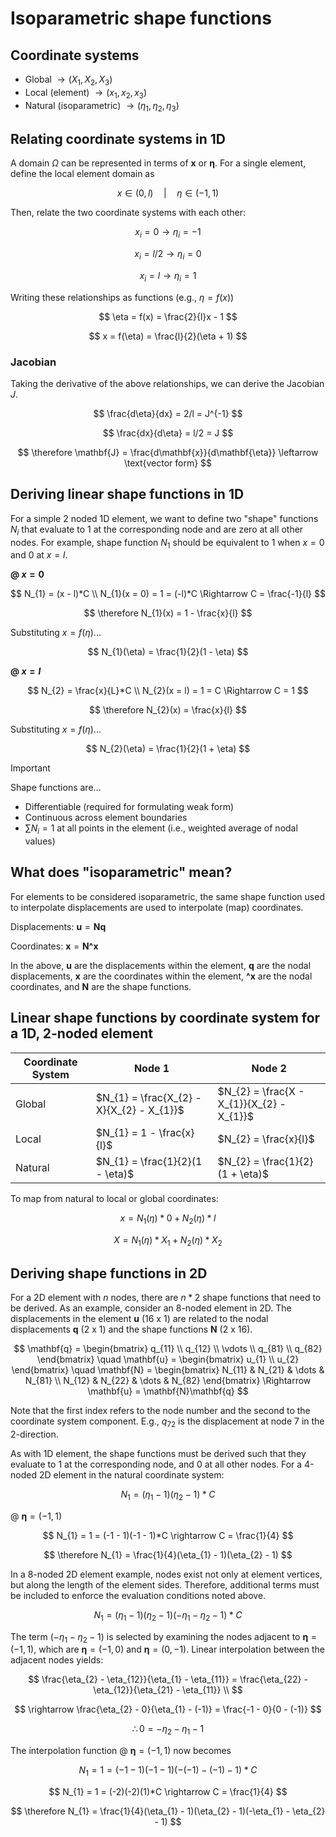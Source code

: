 # Isoparametric shape functions

## Coordinate systems

- Global $\rightarrow (X_{1}, X_{2}, X_{3})$
- Local (element) $\rightarrow (x_{1}, x_{2}, x_{3})$
- Natural (isoparametric) $\rightarrow (\eta_{1}, \eta_{2}, \eta_{3})$

## Relating coordinate systems in 1D

A domain $\Omega$ can be represented in terms of $\mathbf{x}$ or $\mathbf{\eta}$. For a single element, define the local element domain as

$$
x \in (0, l) \quad | \quad \eta \in (-1, 1)
$$

Then, relate the two coordinate systems with each other:

$$
x_{i} = 0 \rightarrow \eta_{i} = -1
$$

$$
x_{i} = l/2 \rightarrow \eta_{i} = 0
$$

$$
x_{i} = l \rightarrow \eta_{i} = 1
$$

Writing these relationships as functions (e.g., $\eta = f(x)$)

$$
\eta = f(x) = \frac{2}{l}x - 1
$$

$$
x = f(\eta) = \frac{l}{2}(\eta + 1)
$$

### Jacobian

Taking the derivative of the above relationships, we can derive the Jacobian $J$.

$$
\frac{d\eta}{dx} = 2/l = J^{-1}
$$

$$
\frac{dx}{d\eta} = l/2 = J
$$

$$
\therefore \mathbf{J} = \frac{d\mathbf{x}}{d\mathbf{\eta}} \leftarrow \text{vector form}
$$

## Deriving linear shape functions in 1D

For a simple 2 noded 1D element, we want to define two "shape" functions $N_{i}$ that evaluate to $1$ at the corresponding node and are zero at all other nodes. For example, shape function $N_{1}$ should be equivalent to $1$ when $x = 0$ and $0$ at $x = l$. 

**@ $x = 0$**

$$
N_{1} = (x - l)*C \\
N_{1}(x = 0) = 1 = (-l)*C \Rightarrow C = \frac{-1}{l}
$$

$$
\therefore N_{1}(x) = 1 - \frac{x}{l}
$$

Substituting $x = f(\eta)$...

$$
N_{1}(\eta) = \frac{1}{2}(1 - \eta)
$$

**@ $x = l$**

$$
N_{2} = \frac{x}{L}*C \\
N_{2}(x = l) = 1 = C \Rightarrow C = 1
$$

$$
\therefore N_{2}(x) = \frac{x}{l}
$$

Substituting $x = f(\eta)$...

$$
N_{2}(\eta) = \frac{1}{2}(1 + \eta)
$$

> [!IMPORTANT]
> Shape functions are...
> - Differentiable (required for formulating weak form)
> - Continuous across element boundaries
> - $\sum N_{i} = 1$ at all points in the element (i.e., weighted average of nodal values) 

## What does "isoparametric" mean?

For elements to be considered isoparametric, the same shape function used to interpolate displacements are used to interpolate (map) coordinates.

Displacements: $\mathbf{u} = \mathbf{N}\mathbf{q}$

Coordinates: $\mathbf{x} = \mathbf{N}\mathbf{\^{x}}$

In the above, $\mathbf{u}$ are the displacements within the element, $\mathbf{q}$ are the nodal displacements, $\mathbf{x}$ are the coordinates within the element, $\mathbf{\^{x}}$ are the nodal coordinates, and $\mathbf{N}$ are the shape functions.


## Linear shape functions by coordinate system for a 1D, 2-noded element

|Coordinate System|Node 1|Node 2|
|--|--|--|
| Global | $N_{1} = \frac{X_{2} - X}{X_{2} - X_{1}}$ | $N_{2} = \frac{X - X_{1}}{X_{2} - X_{1}}$ |
| Local | $N_{1} = 1 - \frac{x}{l}$ | $N_{2} = \frac{x}{l}$ |
| Natural | $N_{1} = \frac{1}{2}(1 - \eta)$ | $N_{2} = \frac{1}{2}(1 + \eta)$ |

To map from natural to local or global coordinates:

$$
x = N_{1}(\eta)*0 + N_{2}(\eta)*l
$$

$$
X = N_{1}(\eta)*X_{1} + N_{2}(\eta)*X_{2}
$$

## Deriving shape functions in 2D

For a 2D element with $n$ nodes, there are $n*2$ shape functions that need to be derived. As an example, consider an 8-noded element in 2D. The displacements in the element $\mathbf{u}$ (16 x 1) are related to the nodal displacements $\mathbf{q}$ (2 x 1) and the shape functions $\mathbf{N}$ (2 x 16).

$$
\mathbf{q} =
\begin{bmatrix}
q_{11} \\
q_{12} \\
\vdots \\
q_{81} \\
q_{82}
\end{bmatrix}
\quad
\mathbf{u} =
\begin{bmatrix}
u_{1} \\
u_{2}
\end{bmatrix}
\quad
\mathbf{N} =
\begin{bmatrix}
N_{11} & N_{21} & \dots & N_{81} \\
N_{12} & N_{22} & \dots & N_{82}
\end{bmatrix}
\Rightarrow
\mathbf{u} = \mathbf{N}\mathbf{q}
$$

Note that the first index refers to the node number and the second to the coordinate system component. E.g., $q_{72}$ is the displacement at node 7 in the 2-direction.

As with 1D element, the shape functions must be derived such that they evaluate to $1$ at the corresponding node, and $0$ at all other nodes. For a 4-noded 2D element in the natural coordinate system:

$$
N_{1} = (\eta_{1} - 1)(\eta_{2} - 1)*C
$$

@ $\mathbf{\eta} = (-1, 1)$

$$
N_{1} = 1 = (-1 - 1)(-1 - 1)*C \rightarrow C = \frac{1}{4}
$$

$$
\therefore N_{1} = \frac{1}{4}(\eta_{1} - 1)(\eta_{2} - 1)
$$

In a 8-noded 2D element example, nodes exist not only at element vertices, but along the length of the element sides. Therefore, additional terms must be included to enforce the evaluation conditions noted above.

$$
N_{1} = (\eta_{1} - 1)(\eta_{2} - 1)(-\eta_{1} - \eta_{2} - 1)*C
$$

The term $(-\eta_{1} - \eta_{2} - 1)$ is selected by examining the nodes adjacent to $\mathbf{\eta} = (-1, 1)$, which are $\mathbf{\eta} = (-1, 0)$ and $\mathbf{\eta} = (0, -1)$. Linear interpolation between the adjacent nodes yields:

$$
\frac{\eta_{2} - \eta_{12}}{\eta_{1} - \eta_{11}} = \frac{\eta_{22} - \eta_{12}}{\eta_{21} - \eta_{11}} \\
$$

$$
\rightarrow \frac{\eta_{2} - 0}{\eta_{1} - (-1)} = \frac{-1 - 0}{0 - (-1)}
$$

$$
\therefore 0 = -\eta_{2} -\eta_{1} - 1
$$

The interpolation function @ $\mathbf{\eta} = (-1, 1)$ now becomes

$$
N_{1} = 1 = (-1 - 1)(-1 - 1)(-(-1) - (-1) - 1)*C
$$

$$
N_{1} = 1 = (-2)(-2)(1)*C \rightarrow C = \frac{1}{4}
$$

$$
\therefore N_{1} = \frac{1}{4}(\eta_{1} - 1)(\eta_{2} - 1)(-\eta_{1} - \eta_{2} - 1)
$$

